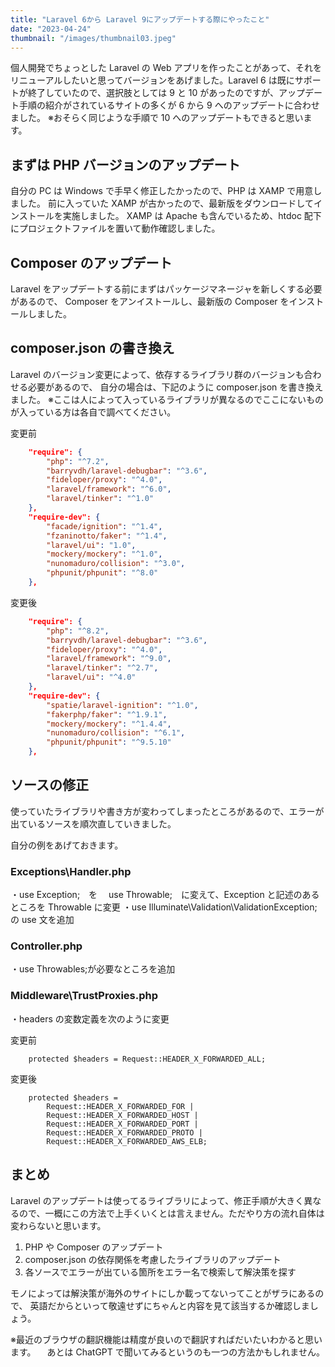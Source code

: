 ```yaml
---
title: "Laravel 6から Laravel 9にアップデートする際にやったこと"
date: "2023-04-24"
thumbnail: "/images/thumbnail03.jpeg"
---
```


個人開発でちょっとした Laravel の Web アプリを作ったことがあって、それをリニューアルしたいと思ってバージョンをあげました。Laravel 6 は既にサポートが終了していたので、選択肢としては 9 と 10 があったのですが、アップデート手順の紹介がされているサイトの多くが 6 から 9 へのアップデートに合わせました。
※おそらく同じような手順で 10 へのアップデートもできると思います。

## まずは PHP バージョンのアップデート

自分の PC は Windows で手早く修正したかったので、PHP は XAMP で用意しました。
前に入っていた XAMP が古かったので、最新版をダウンロードしてインストールを実施しました。
XAMP は Apache も含んでいるため、htdoc 配下にプロジェクトファイルを置いて動作確認しました。

## Composer のアップデート

Laravel をアップデートする前にまずはパッケージマネージャを新しくする必要があるので、
Composer をアンイストールし、最新版の Composer をインストールしました。

## composer.json の書き換え

Laravel のバージョン変更によって、依存するライブラリ群のバージョンも合わせる必要があるので、
自分の場合は、下記のように composer.json を書き換えました。
※ここは人によって入っているライブラリが異なるのでここにないものが入っている方は各自で調べてください。

変更前

```json
    "require": {
        "php": "^7.2",
        "barryvdh/laravel-debugbar": "^3.6",
        "fideloper/proxy": "^4.0",
        "laravel/framework": "^6.0",
        "laravel/tinker": "^1.0"
    },
    "require-dev": {
        "facade/ignition": "^1.4",
        "fzaninotto/faker": "^1.4",
        "laravel/ui": "1.0",
        "mockery/mockery": "^1.0",
        "nunomaduro/collision": "^3.0",
        "phpunit/phpunit": "^8.0"
    },
```

変更後

```json
    "require": {
        "php": "^8.2",
        "barryvdh/laravel-debugbar": "^3.6",
        "fideloper/proxy": "^4.0",
        "laravel/framework": "^9.0",
        "laravel/tinker": "^2.7",
        "laravel/ui": "^4.0"
    },
    "require-dev": {
        "spatie/laravel-ignition": "^1.0",
        "fakerphp/faker": "^1.9.1",
        "mockery/mockery": "^1.4.4",
        "nunomaduro/collision": "^6.1",
        "phpunit/phpunit": "^9.5.10"
    },
```

## ソースの修正

使っていたライブラリや書き方が変わってしまったところがあるので、エラーが出ているソースを順次直していきました。

自分の例をあげておきます。

### Exceptions\Handler.php

・use Exception;　を　 use Throwable;　に変えて、Exception と記述のあるところを Throwable に変更
・use Illuminate\Validation\ValidationException;　の use 文を追加

### Controller.php

・use Throwables;が必要なところを追加

### Middleware\TrustProxies.php

・headers の変数定義を次のように変更

変更前

```
    protected $headers = Request::HEADER_X_FORWARDED_ALL;
```

変更後

```
    protected $headers =
        Request::HEADER_X_FORWARDED_FOR |
        Request::HEADER_X_FORWARDED_HOST |
        Request::HEADER_X_FORWARDED_PORT |
        Request::HEADER_X_FORWARDED_PROTO |
        Request::HEADER_X_FORWARDED_AWS_ELB;
```

## まとめ

Laravel のアップデートは使ってるライブラリによって、修正手順が大きく異なるので、一概にこの方法で上手くいくとは言えません。ただやり方の流れ自体は変わらないと思います。

1. PHP や Composer のアップデート
1. composer.json の依存関係を考慮したライブラリのアップデート
1. 各ソースでエラーが出ている箇所をエラー名で検索して解決策を探す

モノによっては解決策が海外のサイトにしか載ってないってことがザラにあるので、
英語だからといって敬遠せずにちゃんと内容を見て該当するか確認しましょう。

※最近のブラウザの翻訳機能は精度が良いので翻訳すればだいたいわかると思います。
　あとは ChatGPT で聞いてみるというのも一つの方法かもしれません。
